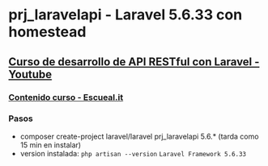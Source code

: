 # prj_laravelapi - Laravel 5.6.33 con homestead

## [Curso de desarrollo de API RESTful con Laravel - Youtube](https://www.youtube.com/watch?v=8Ren77hsZUo&index=1&list=PLIcuwIrm4rKcyfsOnnjqfXoa9rulZ9LgY)

### [Contenido curso - Escueal.it](https://escuela.it/cursos/curso-de-desarrollo-de-api-restful-con-laravel#content)

### Pasos

- composer create-project laravel/laravel prj_laravelapi 5.6.* (tarda como 15 min en instalar)
- version instalada: `php artisan --version` `Laravel Framework 5.6.33`

